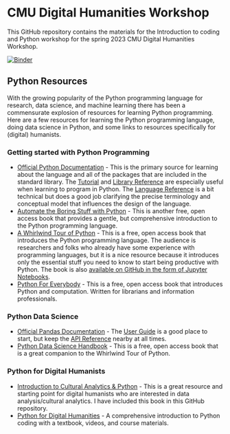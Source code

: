 # CMU Digital Humanities Workshop

This GitHub repository contains the materials for the Introduction to coding and Python workshop for the spring 2023 CMU Digital Humanities Workshop.

[![Binder](https://mybinder.org/badge_logo.svg)](https://mybinder.org/v2/gh/mcburton/cmu-dh-workshop/HEAD)


## Python Resources

With the growing popularity of the Python programming language for research, data science, and machine learning there has been a commensurate explosion of resources for learning Python programming. Here are a few resources for learning the Python programming language, doing data science in Python, and some links to resources specifically for (digital) humanists.

### Getting started with Python Programming

- [Official Python Documentation](https://docs.python.org/3/) - This is the primary source for learning about the language and all of the packages that are included in the standard library. The [Tutorial](https://docs.python.org/3/tutorial/index.html) and [Library Reference](https://docs.python.org/3/library/index.html) are especially useful when learning to program in Python. The [Language Reference](https://docs.python.org/3/reference/index.html) is a bit technical but does a good job clarifying the precise terminology and  conceptual model that influences the design of the language.
- [Automate the Boring Stuff with Python](https://automatetheboringstuff.com/) - This is another free, open access book that provides a gentle, but comprehensive introduction to the Python programming language. 
- [A Whirlwind Tour of Python](https://jakevdp.github.io/WhirlwindTourOfPython/) - This is a free, open access book that introduces the Python programming language. The audience is researchers and folks who already have some experience with programming languages, but it is a nice resource because it introduces only the essential stuff you need to know to start being productive with Python. The book is also [available on GitHub in the form of Jupyter Notebooks](https://github.com/jakevdp/WhirlwindTourOfPython).
- [Python For Everybody](https://www.py4e.com/book) - This is a free, open access book that introduces Python and computation. Written for librarians and information professionals. 


### Python Data Science


- [Official Pandas Documentation](http://pandas.pydata.org/docs/) - The [User Guide](https://pandas.pydata.org/docs/user_guide/index.html) is a good place to start, but keep the [API Reference](http://pandas.pydata.org/docs/reference/index.html) nearby at all times.
- [Python Data Science Handbook](https://jakevdp.github.io/PythonDataScienceHandbook/) - This is a free, open access book that is a great companion to the Whirlwind Tour of Python.


### Python for Digital Humanists

- [Introduction to Cultural Analytics & Python](https://melaniewalsh.github.io/Intro-Cultural-Analytics/welcome.html) - This is a great resource and starting point for digital humanists who are interested in data analysis/cultural analytics. I have included this book in this GitHub repository.
- [Python for Digital Humanities](https://pythonhumanities.com/) - A comprehensive introduction to Python coding with a textbook, videos, and course materials.